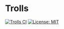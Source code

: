 # Trolls

[![Trolls CI](https://github.com/Funathon-Duvel/Trolls/actions/workflows/ci.yml/badge.svg)](https://github.com/Funathon-Duvel/Trolls/actions/workflows/ci.yml)
[![License: MIT](https://img.shields.io/badge/License-MIT-blue.svg)](https://opensource.org/licenses/MIT)

